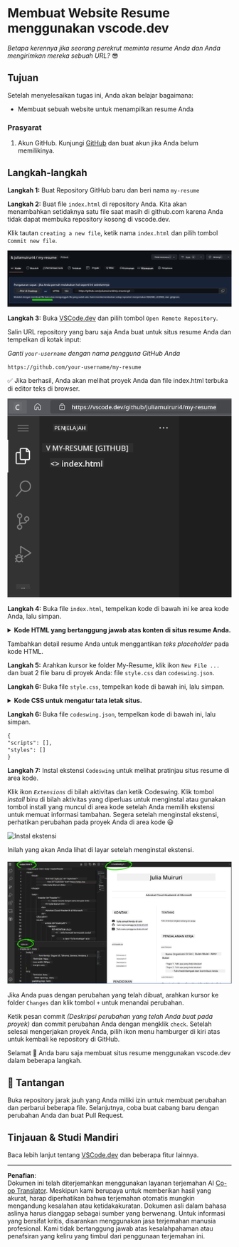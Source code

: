<!--
CO_OP_TRANSLATOR_METADATA:
{
  "original_hash": "bd3aa6d2b879c30ea496c43aec1c49ed",
  "translation_date": "2025-08-29T09:16:31+00:00",
  "source_file": "8-code-editor/1-using-a-code-editor/assignment.md",
  "language_code": "id"
}
-->
# Membuat Website Resume menggunakan vscode.dev

_Betapa kerennya jika seorang perekrut meminta resume Anda dan Anda mengirimkan mereka sebuah URL?_ 😎

## Tujuan

Setelah menyelesaikan tugas ini, Anda akan belajar bagaimana:

- Membuat sebuah website untuk menampilkan resume Anda

### Prasyarat

1. Akun GitHub. Kunjungi [GitHub](https://github.com/) dan buat akun jika Anda belum memilikinya.

## Langkah-langkah

**Langkah 1:** Buat Repository GitHub baru dan beri nama `my-resume`

**Langkah 2:** Buat file `index.html` di repository Anda. Kita akan menambahkan setidaknya satu file saat masih di github.com karena Anda tidak dapat membuka repository kosong di vscode.dev.

Klik tautan `creating a new file`, ketik nama `index.html` dan pilih tombol `Commit new file`.

![Buat file baru di github.com](../../../../translated_images/new-file-github.com.c886796d800e8056561829a181be1382c5303da9d902d8b2dd82b68a4806e21f.id.png)

**Langkah 3:** Buka [VSCode.dev](https://vscode.dev) dan pilih tombol `Open Remote Repository`.

Salin URL repository yang baru saja Anda buat untuk situs resume Anda dan tempelkan di kotak input:

_Ganti `your-username` dengan nama pengguna GitHub Anda_

```
https://github.com/your-username/my-resume
```

✅ Jika berhasil, Anda akan melihat proyek Anda dan file index.html terbuka di editor teks di browser.

![Buat file baru](../../../../translated_images/project-on-vscode.dev.e79815a9a95ee7feac72ebe5c941c91279716be37c575dbdbf2f43bea2c7d8b6.id.png)

**Langkah 4:** Buka file `index.html`, tempelkan kode di bawah ini ke area kode Anda, lalu simpan.

<details>
    <summary><b>Kode HTML yang bertanggung jawab atas konten di situs resume Anda.</b></summary>
    
        <html>

            <head>
                <link href="style.css" rel="stylesheet">
                <link rel="stylesheet" href="https://cdnjs.cloudflare.com/ajax/libs/font-awesome/5.15.4/css/all.min.css">
                <title>Nama Anda di Sini!</title>
            </head>
            <body>
                <header id="header">
                    <!-- header resume dengan nama dan jabatan Anda -->
                    <h1>Nama Anda di Sini!</h1>
                    <hr>
                    Peran Anda!
                    <hr>
                </header>
                <main>
                    <article id="mainLeft">
                        <section>
                            <h2>KONTAK</h2>
                            <!-- informasi kontak termasuk media sosial -->
                            <p>
                                <i class="fa fa-envelope" aria-hidden="true"></i>
                                <a href="mailto:username@domain.top-level domain">Tulis email Anda di sini</a>
                            </p>
                            <p>
                                <i class="fab fa-github" aria-hidden="true"></i>
                                <a href="github.com/yourGitHubUsername">Tulis username Anda di sini!</a>
                            </p>
                            <p>
                                <i class="fab fa-linkedin" aria-hidden="true"></i>
                                <a href="linkedin.com/yourLinkedInUsername">Tulis username Anda di sini!</a>
                            </p>
                        </section>
                        <section>
                            <h2>KEMAMPUAN</h2>
                            <!-- kemampuan Anda -->
                            <ul>
                                <li>Kemampuan 1!</li>
                                <li>Kemampuan 2!</li>
                                <li>Kemampuan 3!</li>
                                <li>Kemampuan 4!</li>
                            </ul>
                        </section>
                        <section>
                            <h2>PENDIDIKAN</h2>
                            <!-- pendidikan Anda -->
                            <h3>Tulis jurusan Anda di sini!</h3>
                            <p>
                                Tulis institusi Anda di sini!
                            </p>
                            <p>
                                Tanggal Mulai - Tanggal Selesai
                            </p>
                        </section>            
                    </article>
                    <article id="mainRight">
                        <section>
                            <h2>TENTANG</h2>
                            <!-- tentang Anda -->
                            <p>Tulis deskripsi singkat tentang diri Anda!</p>
                        </section>
                        <section>
                            <h2>PENGALAMAN KERJA</h2>
                            <!-- pengalaman kerja Anda -->
                            <h3>Judul Pekerjaan</h3>
                            <p>
                                Nama Organisasi di Sini | Bulan Mulai – Bulan Selesai
                            </p>
                            <ul>
                                    <li>Tugas 1 - Tulis apa yang Anda lakukan!</li>
                                    <li>Tugas 2 - Tulis apa yang Anda lakukan!</li>
                                    <li>Tulis hasil/kontribusi dari pekerjaan Anda</li>
                                    
                            </ul>
                            <h3>Judul Pekerjaan 2</h3>
                            <p>
                                Nama Organisasi di Sini | Bulan Mulai – Bulan Selesai
                            </p>
                            <ul>
                                    <li>Tugas 1 - Tulis apa yang Anda lakukan!</li>
                                    <li>Tugas 2 - Tulis apa yang Anda lakukan!</li>
                                    <li>Tulis hasil/kontribusi dari pekerjaan Anda</li>
                                    
                            </ul>
                        </section>
                    </article>
                </main>
            </body>
        </html>
</details>

Tambahkan detail resume Anda untuk menggantikan _teks placeholder_ pada kode HTML.

**Langkah 5:** Arahkan kursor ke folder My-Resume, klik ikon `New File ...` dan buat 2 file baru di proyek Anda: file `style.css` dan `codeswing.json`.

**Langkah 6:** Buka file `style.css`, tempelkan kode di bawah ini, lalu simpan.

<details>
        <summary><b>Kode CSS untuk mengatur tata letak situs.</b></summary>
            
            body {
                font-family: 'Segoe UI', Tahoma, Geneva, Verdana, sans-serif;
                font-size: 16px;
                max-width: 960px;
                margin: auto;
            }
            h1 {
                font-size: 3em;
                letter-spacing: .6em;
                padding-top: 1em;
                padding-bottom: 1em;
            }

            h2 {
                font-size: 1.5em;
                padding-bottom: 1em;
            }

            h3 {
                font-size: 1em;
                padding-bottom: 1em;
            }
            main { 
                display: grid;
                grid-template-columns: 40% 60%;
                margin-top: 3em;
            }
            header {
                text-align: center;
                margin: auto 2em;
            }

            section {
                margin: auto 1em 4em 2em;
            }

            i {
                margin-right: .5em;
            }

            p {
                margin: .2em auto
            }

            hr {
                border: none;
                background-color: lightgray;
                height: 1px;
            }

            h1, h2, h3 {
                font-weight: 100;
                margin-bottom: 0;
            }
            #mainLeft {
                border-right: 1px solid lightgray;
            }
            
</details>

**Langkah 6:** Buka file `codeswing.json`, tempelkan kode di bawah ini, lalu simpan.

    {
    "scripts": [],
    "styles": []
    }

**Langkah 7:** Instal ekstensi `Codeswing` untuk melihat pratinjau situs resume di area kode.

Klik ikon _`Extensions`_ di bilah aktivitas dan ketik Codeswing. Klik tombol _install_ biru di bilah aktivitas yang diperluas untuk menginstal atau gunakan tombol install yang muncul di area kode setelah Anda memilih ekstensi untuk memuat informasi tambahan. Segera setelah menginstal ekstensi, perhatikan perubahan pada proyek Anda di area kode 😃

![Instal ekstensi](../../../../8-code-editor/images/install-extension.gif)

Inilah yang akan Anda lihat di layar setelah menginstal ekstensi.

![Ekstensi Codeswing dalam aksi](../../../../translated_images/after-codeswing-extension-pb.0ebddddcf73b550994947a9084e35e2836c713ae13839d49628e3c764c1cfe83.id.png)

Jika Anda puas dengan perubahan yang telah dibuat, arahkan kursor ke folder `Changes` dan klik tombol `+` untuk menandai perubahan.

Ketik pesan commit _(Deskripsi perubahan yang telah Anda buat pada proyek)_ dan commit perubahan Anda dengan mengklik `check`. Setelah selesai mengerjakan proyek Anda, pilih ikon menu hamburger di kiri atas untuk kembali ke repository di GitHub.

Selamat 🎉 Anda baru saja membuat situs resume menggunakan vscode.dev dalam beberapa langkah.

## 🚀 Tantangan

Buka repository jarak jauh yang Anda miliki izin untuk membuat perubahan dan perbarui beberapa file. Selanjutnya, coba buat cabang baru dengan perubahan Anda dan buat Pull Request.

## Tinjauan & Studi Mandiri

Baca lebih lanjut tentang [VSCode.dev](https://code.visualstudio.com/docs/editor/vscode-web?WT.mc_id=academic-0000-alfredodeza) dan beberapa fitur lainnya.

---

**Penafian**:  
Dokumen ini telah diterjemahkan menggunakan layanan terjemahan AI [Co-op Translator](https://github.com/Azure/co-op-translator). Meskipun kami berupaya untuk memberikan hasil yang akurat, harap diperhatikan bahwa terjemahan otomatis mungkin mengandung kesalahan atau ketidakakuratan. Dokumen asli dalam bahasa aslinya harus dianggap sebagai sumber yang berwenang. Untuk informasi yang bersifat kritis, disarankan menggunakan jasa terjemahan manusia profesional. Kami tidak bertanggung jawab atas kesalahpahaman atau penafsiran yang keliru yang timbul dari penggunaan terjemahan ini.